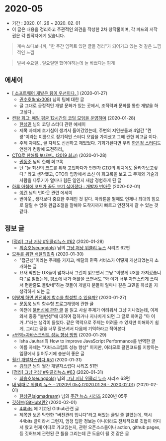 # 2020-05

- 기간 : 2020. 01. 26 ~ 2020. 02. 01
- 이 글은 내용을 정리하고 주관적인 의견을 작성한 2차 창작물이며, 각 피드의 저작권은 각 원작자에게 있습니다.

> 계속 쓰다보니까, "한 주간 임펙트 있던 글들 정리"가 되어가고 있는 것 같은 느낌적인 느낌
> 

> 벌써 수요일.. 일요일엔 했어야하는데 늘 바쁘다는 핑계
> 

## 에세이

- [[ 소프트웨어 개발은 팀이 우선이다. ]](https://blog.naver.com/knix008/221786580266) (2020-01-27)
    - [권수호(knix008)](http://blog.naver.com/PostList.nhn?blogId=knix008) 님의 팀에 대한 글
    - 글 그대로 긍정적인 개발 문화가 있는 곳에서, 조직력과 문화를 통한 개발을 하고싶다..
- [켠왕 회고: 매일 평균 12시간의 코딩 모임을 운영하며](https://blog.pigno.se/post/190501762738/%EC%BC%A0%EC%99%95-%ED%9A%8C%EA%B3%A0-%EB%A7%A4%EC%9D%BC-%ED%8F%89%EA%B7%A0-12%EC%8B%9C%EA%B0%84%EC%9D%98-%EC%BD%94%EB%94%A9-%EB%AA%A8%EC%9E%84%EC%9D%84-%EC%9A%B4%EC%98%81%ED%95%98%EB%A9%B0) (2020-01-28)
    - [한성민](https://github.com/KennethanCeyer) 님의 코딩 스터디 관련 에세이
    - 제목 자체에 호기심이 생겨서 들어갔었는데, 주변의 지인분들과 4일간 "켠왕"이라는 이름으로 정기적인 스터디 모임을 가지셨고 그에 관한 회고글 이다.
    - 주제 자체도, 글 자체도 신선하고 재밌었다. 기회가된다면 우리 [한은정 스터디](https://github.com/haneunjung)도 언젠가 켠왕에 도전하리,,
- [CTO로 한해를 보내며.. (2019 회고)](https://mayajuni.github.io/2020/01/28/CTO%EB%A1%9C-%ED%95%9C%ED%95%B4%EB%A5%BC-%EB%B3%B4%EB%82%B4%EB%A9%B0-2019-%ED%9A%8C%EA%B3%A0/) (2020-01-28)
    - [권동준](https://github.com/mayajuni) 님의 한해 회고록
    - 난 "늘 최선의 코드를 위해 고민하다가 언젠가 [CTO](https://ko.wikipedia.org/wiki/%EC%B5%9C%EA%B3%A0%EA%B8%B0%EC%88%A0%EC%B1%85%EC%9E%84%EC%9E%90)의 위치에도 올라가보고싶다." 라고 생각했고, CTO의 입장에서 쓰신 이 회고록을 보고 그 무게와 기술과 사람을 다루기가 얼마나 힘든 일인지 새삼 경험하게 된 글
- [하루 아침에 코드가 꼴도 보기 싫어졌다 : 개발자 번아웃](https://geonlee.tistory.com/184) (2020-02-01)
    - [이건](https://github.com/dl0312) 님의 번아웃 관련 에세이
    - 번아웃,, 생각보다 중요한 주제인 것 같다. 마라톤을 뛸때도 언제나 최대의 힘으로 달릴 수 없듯 완급조절을 잘해야 도착지까지 빠르고 안전하게 갈 수 있는 것 같다.

## 정보 글

- [[정리] 그냥 저냥 #위클리뉴스 #62](https://seungdols.tistory.com/832) (2020-01-28)
    - [최승호(seungdols)](https://github.com/seungdols) 님의 [그냥 저냥 위클리 뉴스](https://seungdols.tistory.com/category/%EC%8A%B9%EB%8F%8C%20%EC%93%B0%EB%8B%A4) 시리즈 62편
- [모두를 위한 배달의민족](http://woowabros.github.io/experience/2020/01/30/app-for-everyone.html) (2020-01-30)
    - "접근성"이라는 주제를 가지고, 배달의 민족 서비스가 어떻게 개선되었는지 소개하는 글
    - 요새 막만든 UX들이 넘쳐나서 그런지 읽으면서 그냥 "이렇게 UX를 가져갔습니다."로 읽혔는데, 평소에 내가 어플을 쓰면서도 "와 이거 너무 자연스럽게 쓰여서 편한줄도 몰랐네"하는 것들이 개발자 분들이 얼마나 깊은 고민을 하셨을 지 생각하게 되는 글
- [어떻게 하면 안전하게 함수를 합성할 수 있을까?](https://evan-moon.github.io/2020/01/27/safety-function-composition/) (2020-01-27)
    - [문동욱](https://github.com/evan-moon) 님의 함수형 프로그래밍에 관한 글
    - 이전에 [불변성에 관한 글](https://evan-moon.github.io/2020/01/05/what-is-immutable/) 을 읽고 사실 주제가 어려워서 그냥 지나쳤는데, 이제와서 종종 "불변성"에 대하여 접하거나 지나치게 되면 그 글로 하여금 "아 이거..!"라는 생각이 들었다. 같은 맥락으로 주제는 어려울 수 있지만 이해하기 쉽게, 그리고 글을 너무 잘쓰셔서 다음에 기억하라고 적어본다
- [<번역>자바스크립트 성능 향상 방법](https://junwoo45.github.io/2020-01-29-javascript_performance/) (2020-01-29)
    - Isha Jauhari의 How to improve JavaScript Performance를 번역한 글
    - 이름 자체는 "자바스크립트 성능 향상" 이지만, 여러모로 클린코드를 지향하는 입장에서 읽어두기에 충분히 좋은 글
- [월간 개발자스럽다 #51](https://blog.gaerae.com/2020/01/monthly.html?utm_source=feedburner&utm_medium=feed&utm_campaign=Feed%3A+GaeraeBlog+%28%EA%B0%9C%EB%B0%9C%EC%9E%90%EC%8A%A4%EB%9F%BD%EB%8B%A4%29) (2020-01-31)
    - [김태균](https://github.com/gaerae) 님의 월간 개발자스럽다 시리즈 51편
- [[정리] 그냥 저냥 #위클리뉴스 #63](https://seungdols.tistory.com/833) (2020-01-31)
    - [최승호(seungdols)](https://github.com/seungdols) 님의 [그냥 저냥 위클리 뉴스](https://seungdols.tistory.com/category/%EC%8A%B9%EB%8F%8C%20%EC%93%B0%EB%8B%A4) 시리즈 63편
- [내 맘대로 위클리 뉴스 - 2020년 05주(2020.01.26 - 2020.02.01)](https://www.sangkon.com/sigamdream_weekly_2020_05/) (2020-02-01)
    - [한상곤(sigmadream)](http://www.sangkon.com/) 님의 [주간 뉴스 시리즈](https://www.sangkon.com/tag/weekly/) 2020년 05주
- [깃허브(GitHub)란?](https://www.44bits.io/ko/keyword/github) (2020-02-01)
    - [44bits](https://www.44bits.io/ko) 에 기고된 Github관련 글
    - 제목만 보곤 막연한 "버전관리 입니다"라고 써있는 글일 줄 알았는데, 역시 44bits 글이라서 그런지, 엄청 딥한 정보는 아니더라도 전체적으로 깃헙이 어디서 왔고 현재 어디로 가고있는지, 관련 오픈소스들이나 action, github pages, 등 깃허브에 관련된 큰 틀을 그리는데 큰 도움이 될 것 같은 글
